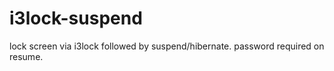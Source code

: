 # i3lock-suspend
lock screen via i3lock followed by suspend/hibernate. password required on resume.
